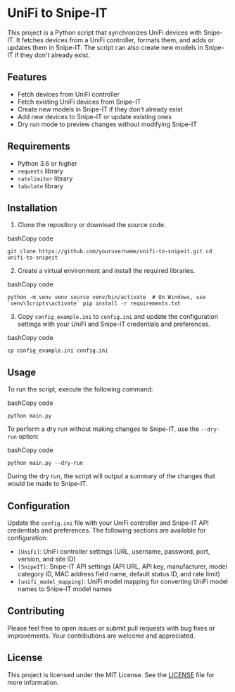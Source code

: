 UniFi to Snipe-IT
=================

This project is a Python script that synchronizes UniFi devices with Snipe-IT. It fetches devices from a UniFi controller, formats them, and adds or updates them in Snipe-IT. The script can also create new models in Snipe-IT if they don't already exist.

Features
--------

*   Fetch devices from UniFi controller
*   Fetch existing UniFi devices from Snipe-IT
*   Create new models in Snipe-IT if they don't already exist
*   Add new devices to Snipe-IT or update existing ones
*   Dry run mode to preview changes without modifying Snipe-IT

Requirements
------------

*   Python 3.6 or higher
*   `requests` library
*   `ratelimiter` library
*   `tabulate` library

Installation
------------

1.  Clone the repository or download the source code.

bashCopy code

`git clone https://github.com/yourusername/unifi-to-snipeit.git cd unifi-to-snipeit`

2.  Create a virtual environment and install the required libraries.

bashCopy code

``python -m venv venv source venv/bin/activate  # On Windows, use `venv\Scripts\activate` pip install -r requirements.txt``

3.  Copy `config_example.ini` to `config.ini` and update the configuration settings with your UniFi and Snipe-IT credentials and preferences.

bashCopy code

`cp config_example.ini config.ini`

Usage
-----

To run the script, execute the following command:

bashCopy code

`python main.py`

To perform a dry run without making changes to Snipe-IT, use the `--dry-run` option:

bashCopy code

`python main.py --dry-run`

During the dry run, the script will output a summary of the changes that would be made to Snipe-IT.

Configuration
-------------

Update the `config.ini` file with your UniFi controller and Snipe-IT API credentials and preferences. The following sections are available for configuration:

*   `[UniFi]`: UniFi controller settings (URL, username, password, port, version, and site ID)
*   `[SnipeIT]`: Snipe-IT API settings (API URL, API key, manufacturer, model category ID, MAC address field name, default status ID, and rate limit)
*   `[unifi_model_mapping]`: UniFi model mapping for converting UniFi model names to Snipe-IT model names

Contributing
------------

Please feel free to open issues or submit pull requests with bug fixes or improvements. Your contributions are welcome and appreciated.

License
-------

This project is licensed under the MIT License. See the [LICENSE](LICENSE) file for more information.